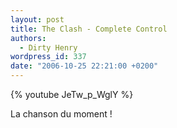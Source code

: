 ```yaml
---
layout: post
title: The Clash - Complete Control
authors:
  - Dirty Henry
wordpress_id: 337
date: "2006-10-25 22:21:00 +0200"
---
```


{% youtube JeTw_p_WglY %}

La chanson du moment !
